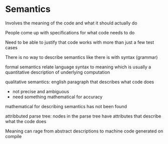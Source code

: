 # Semantics

Involves the meaning of the code and what it should actually do

People come up with specifications for what code needs to do

Need to be able to justify that code works with more than just a few test cases

There is no way to describe semantics like there is with syntax (grammar)

formal semantics relate language syntax to meaning which is usually a quantitative description of underlying computation

qualitative semantics: english paragraph that describes what code does
- not precise and ambiguous
- need something mathematical for accuracy

mathematical for describing semantics has not been found

attribbuted parse tree: nodes in the parse tree have attributes that describe what the code does

Meaning can rage from abstract descriptions to machine code generated on compile
